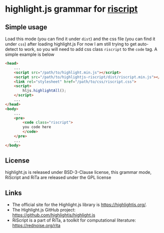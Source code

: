 # highlight.js grammar for [riscript](https://rednoise.org/rita/reference/riscript.html)

## Simple usage
Load this mode (you can find it under `dist`) and the css file (you can find it under `css`) after loading highlight.js
For now I am still trying to get auto-detect to work, so you will need to add css class `riscript` to the `code` tag.
A simple example is below
```html
<head>
    ...
    <script src="/path/to/highlight.min.js"></script>
    <script src="/path/to/highlightjs-riscript/dist/riscript.min.js"></script>
    <link rel="stylesheet" href="/path/to/css/riscript.css">
    <script>
        hljs.highlightAll();
    </script>
    ...
</head>
<body>
    ...
    <pre>
        <code class="riscript">
        you code here
        </code>
    </pre>
    ...
</body>
```

## License
highlight.js is released under BSD-3-Clause license, this grammar mode, RiScript and RiTa are released under the GPL license

## Links
- The official site for the Highlight.js library is <https://highlightjs.org/>.
- The Highlight.js GitHub project: <https://github.com/highlightjs/highlight.js>
- RiScript is a part of RiTa, a toolkit for computational literature: <https://rednoise.org/rita>
